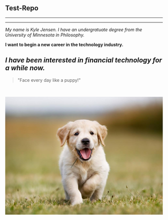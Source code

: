 ## Test-Repo ##
---
---
*My name is Kyle Jensen. I have an undergratuate degree from the University of Minnesota in Philosophy.*
</br>

**I want to begin a new career in the technology industry.**
<br>

***I have been interested in financial technology for a while now.***
<br>
---
> "Face every day like a puppy!"

<br>

![](../Demo%20Dog%20Pic.jpeg)